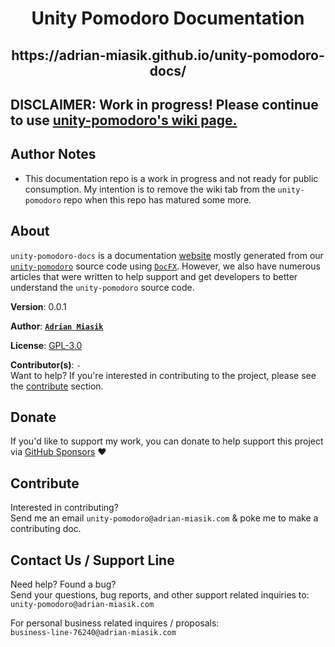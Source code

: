 <h1 align="center">Unity Pomodoro Documentation</h1>

<h2 align="center">https://adrian-miasik.github.io/unity-pomodoro-docs/</h2>

## DISCLAIMER: Work in progress! Please continue to use [unity-pomodoro's wiki page.](https://github.com/adrian-miasik/unity-pomodoro/wiki)

## Author Notes
- This documentation repo is a work in progress and not ready for public consumption. My intention is to remove the wiki tab from the `unity-pomodoro` repo when this repo has matured some more.

## About
`unity-pomodoro-docs` is a documentation [website](https://adrian-miasik.github.io/unity-pomodoro-docs/) mostly generated from our [`unity-pomodoro`](https://github.com/adrian-miasik/unity-pomodoro) source code using [`DocFX`](https://github.com/dotnet/docfx).
However, we also have numerous articles that were written to help support and get developers to better understand the `unity-pomodoro` source code.

**Version**:  0.0.1

**Author**:  **[`Adrian Miasik`](https://adrian-miasik.com)**

**License**: [GPL-3.0](LICENSE)

**Contributor(s)**: `-`  
Want to help? If you're interested in contributing to the project, please see the <a href="#contribute">contribute</a> section.

## Donate
If you'd like to support my work, you can donate to help support this project via [GitHub Sponsors](https://github.com/sponsors/adrian-miasik) ❤️
## Contribute
Interested in contributing?  
Send me an email `unity-pomodoro@adrian-miasik.com` & poke me to make a contributing doc.

## Contact Us / Support Line
Need help?  Found a bug?  
Send your questions, bug reports, and other support related inquiries to:  
`unity-pomodoro@adrian-miasik.com`

For personal business related inquires / proposals:  
`business-line-76240@adrian-miasik.com`
